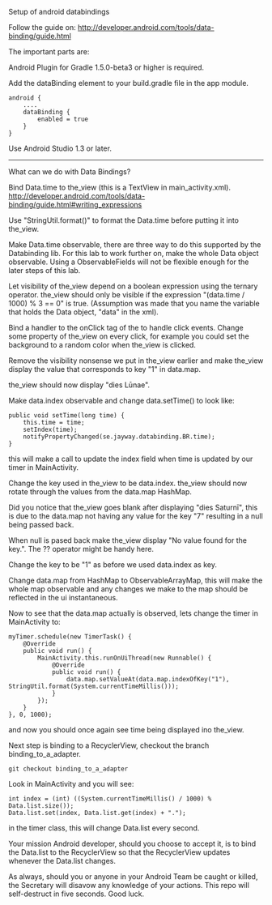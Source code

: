 Setup of android databindings

Follow the guide on:
http://developer.android.com/tools/data-binding/guide.html

The important parts are:

Android Plugin for Gradle 1.5.0-beta3 or higher is required.

Add the dataBinding element to your build.gradle file in the app module.
```
android {
    ....
    dataBinding {
        enabled = true
    }
}
```
Use Android Studio 1.3 or later.

----------------------------------

What can we do with Data Bindings?

Bind Data.time to the_view (this is a TextView in main_activity.xml).
http://developer.android.com/tools/data-binding/guide.html#writing_expressions

Use "StringUtil.format()" to format the Data.time before putting it into the_view.

Make Data.time observable, there are three way to do this supported by the Databinding lib. For this
lab to work further on, make the whole Data object observable. Using a ObservableFields will not be flexible
enough for the later steps of this lab.

Let visibility of the_view depend on a boolean expression using the ternary operator.
the_view should only be visible if the expression "(data.time / 1000) % 3 == 0" is true.
(Assumption was made that you name the variable that holds the Data object, "data" in the xml).

Bind a handler to the onClick tag of the to handle click events. Change some property of the_view
on every click, for example you could set the background to a random color when the_view is clicked.

Remove the visibility nonsense we put in the_view earlier and make the_view display the value that
corresponds to key "1" in data.map.

the_view should now display "dies Lūnae".

Make data.index observable and change data.setTime() to look like:
```
public void setTime(long time) {
    this.time = time;
    setIndex(time);
    notifyPropertyChanged(se.jayway.databinding.BR.time);
}
```
this will make a call to update the index field when time is updated by our timer in MainActivity.

Change the key used in the_view to be data.index. the_view should now rotate through the values
from the data.map HashMap.

Did you notice that the_view goes blank after displaying "dies Saturnī", this is due to the data.map
not having any value for the key "7" resulting in a null being passed back.

When null is pased back make the_view display "No value found for the key.".
The ?? operator might be handy here.

Change the key to be "1" as before we used data.index as key.

Change data.map from HashMap to ObservableArrayMap, this will make the whole map observable and any
changes we make to the map should be reflected in the ui instantaneous.

Now to see that the data.map actually is observed, lets change the timer in MainActivity to:
```
myTimer.schedule(new TimerTask() {
    @Override
    public void run() {
        MainActivity.this.runOnUiThread(new Runnable() {
            @Override
            public void run() {
                data.map.setValueAt(data.map.indexOfKey("1"), StringUtil.format(System.currentTimeMillis()));
            }
        });
    }
}, 0, 1000);
```
and now you should once again see time being displayed ino the_view.

Next step is binding to a RecyclerView, checkout the branch binding_to_a_adapter.
```
git checkout binding_to_a_adapter
```
Look in MainActivity and you will see:
```
int index = (int) ((System.currentTimeMillis() / 1000) % Data.list.size());
Data.list.set(index, Data.list.get(index) + ".");
```
in the timer class, this will change Data.list every second. 

Your mission Android developer, should you choose to accept it, is to bind the Data.list to the RecyclerView so that the RecyclerView updates whenever the Data.list changes.

As always, should you or anyone in your Android Team be caught or killed, the Secretary will disavow any knowledge of your actions. This repo will self-destruct in five seconds. Good luck.
